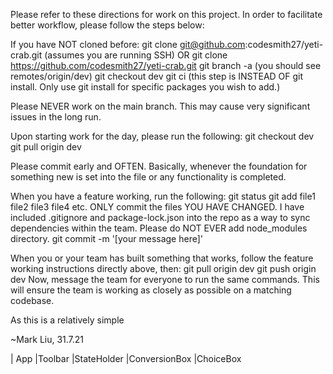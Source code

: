 Please refer to these directions for work on this project.
In order to facilitate better workflow, please follow the steps below:

If you have NOT cloned before:
  git clone git@github.com:codesmith27/yeti-crab.git (assumes you are running SSH)
    OR
  git clone https://github.com/codesmith27/yeti-crab.git
  git branch -a (you should see remotes/origin/dev)
  git checkout dev
  git ci (this step is INSTEAD OF git install. Only use git install for specific packages you wish to add.)

Please NEVER work on the main branch. This may cause very significant issues in the long run.

Upon starting work for the day, please run the following:
  git checkout dev
  git pull origin dev

Please commit early and OFTEN. Basically, whenever the foundation for something new is set into the file or any functionality is completed.

When you have a feature working, run the following:
  git status
  git add file1 file2 file3 file4 etc.
    ONLY commit the files YOU HAVE CHANGED. I have included .gitignore and package-lock.json into the repo as a way to sync dependencies within the team. Please do NOT EVER add node_modules directory.
  git commit -m '[your message here]'


When you or your team has built something that works, follow the feature working instructions directly above, then:
  git pull origin dev
  git push origin dev
Now, message the team for everyone to run the same commands. This will ensure the team is working as closely as possible on a matching codebase.

As this is a relatively simple

~Mark Liu, 31.7.21


| App
  |Toolbar
  |StateHolder
    |ConversionBox
    |ChoiceBox